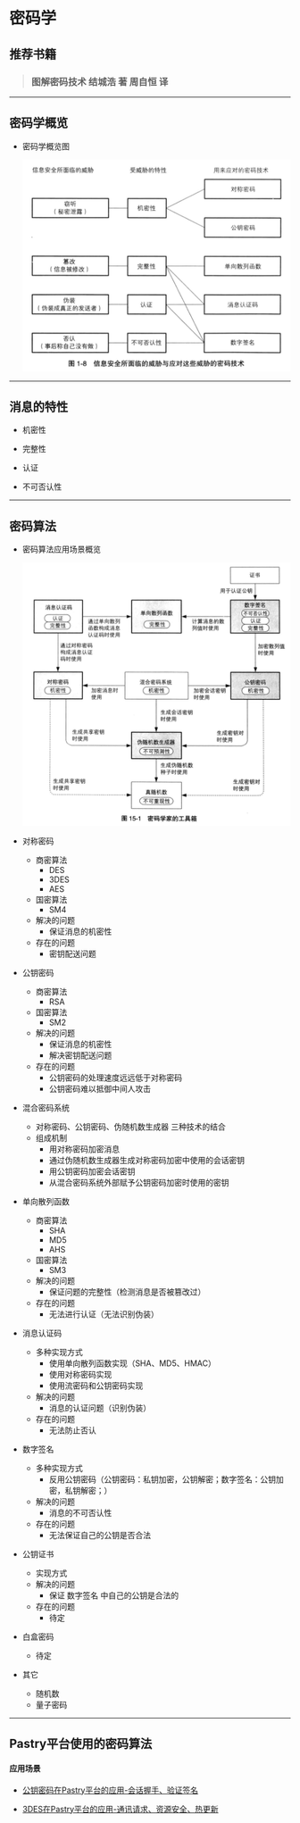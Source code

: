 # 密码学

## 推荐书籍

> ### 图解密码技术  结城浩 著   周自恒 译

---

## 密码学概览

* 密码学概览图

  ![密码学概览](/assets/cryptology_1.png)

---

## 消息的特性

* 机密性

* 完整性

* 认证

* 不可否认性

---

## 密码算法

* 密码算法应用场景概览

  ![密码学概览2](/assets/cryptology_2.png)

* 对称密码

  * 商密算法
    * DES
    * 3DES
    * AES
  * 国密算法
    * SM4
  * 解决的问题
    * 保证消息的机密性
  * 存在的问题
    * 密钥配送问题

* 公钥密码

  * 商密算法
    * RSA
  * 国密算法
    * SM2
  * 解决的问题  
    * 保证消息的机密性
    * 解决密钥配送问题
  * 存在的问题
    * 公钥密码的处理速度远远低于对称密码
    * 公钥密码难以抵御中间人攻击

* 混合密码系统
  * 对称密码、公钥密码、伪随机数生成器 三种技术的结合
  * 组成机制
    * 用对称密码加密消息
    * 通过伪随机数生成器生成对称密码加密中使用的会话密钥
    * 用公钥密码加密会话密钥
    * 从混合密码系统外部赋予公钥密码加密时使用的密钥
* 单向散列函数

  * 商密算法
    * SHA
    * MD5
    * AHS 
  * 国密算法
    * SM3
  * 解决的问题
    * 保证问题的完整性（检测消息是否被篡改过）
  * 存在的问题
    * 无法进行认证（无法识别伪装）

* 消息认证码

  * 多种实现方式
    * 使用单向散列函数实现（SHA、MD5、HMAC）
    * 使用对称密码实现
    * 使用流密码和公钥密码实现
  * 解决的问题
    * 消息的认证问题（识别伪装）
  * 存在的问题
    * 无法防止否认

* 数字签名

  * 多种实现方式
    * 反用公钥密码（公钥密码：私钥加密，公钥解密；数字签名：公钥加密，私钥解密；）
  * 解决的问题
    * 消息的不可否认性
  * 存在的问题
    * 无法保证自己的公钥是否合法

* 公钥证书

  * 实现方式
  * 解决的问题
    * 保证 数字签名 中自己的公钥是合法的
  * 存在的问题
    * 待定

* 白盒密码

  * 待定

* 其它

  * 随机数
  * 量子密码

---

## Pastry平台使用的密码算法

#### 应用场景

* [公钥密码在Pastry平台的应用-会话握手、验证签名](https://github.com/pastryTeam/pastryTeam.github.io/issues/5)

* [3DES在Pastry平台的应用-通讯请求、资源安全、热更新](https://github.com/pastryTeam/pastryTeam.github.io/issues/4)



